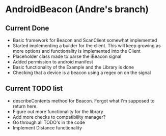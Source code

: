 AndroidBeacon (Andre's branch)
===

Current Done
---
- Basic framework for Beacon and ScanClient somewhat implemented
- Started implementing a builder for the client. This will keep growing as more options and functionality is implemented into the Client
- Placeholder class made to parse the iBeacon signal
- Added permission to android manifest
- Basic functionality of the Example and the Library is done
- Checking that a device is a beacon using a regex on on the signal

Current TODO list
---
- describeContents method for Beacon. Forgot what I'm supposed to return here.
- Figure out more functionality for the library
- Add more checks to compatibility manager? 
- Go through all TODO's in the code
- Implement Distance functionality
